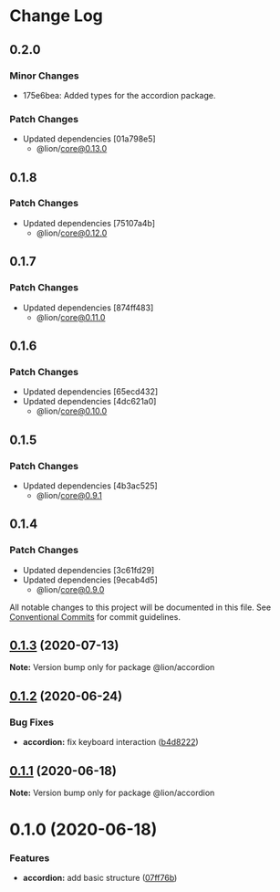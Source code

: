 # Change Log

## 0.2.0

### Minor Changes

- 175e6bea: Added types for the accordion package.

### Patch Changes

- Updated dependencies [01a798e5]
  - @lion/core@0.13.0

## 0.1.8

### Patch Changes

- Updated dependencies [75107a4b]
  - @lion/core@0.12.0

## 0.1.7

### Patch Changes

- Updated dependencies [874ff483]
  - @lion/core@0.11.0

## 0.1.6

### Patch Changes

- Updated dependencies [65ecd432]
- Updated dependencies [4dc621a0]
  - @lion/core@0.10.0

## 0.1.5

### Patch Changes

- Updated dependencies [4b3ac525]
  - @lion/core@0.9.1

## 0.1.4

### Patch Changes

- Updated dependencies [3c61fd29]
- Updated dependencies [9ecab4d5]
  - @lion/core@0.9.0

All notable changes to this project will be documented in this file.
See [Conventional Commits](https://conventionalcommits.org) for commit guidelines.

## [0.1.3](https://github.com/ing-bank/lion/compare/@lion/accordion@0.1.2...@lion/accordion@0.1.3) (2020-07-13)

**Note:** Version bump only for package @lion/accordion

## [0.1.2](https://github.com/ing-bank/lion/compare/@lion/accordion@0.1.1...@lion/accordion@0.1.2) (2020-06-24)

### Bug Fixes

- **accordion:** fix keyboard interaction ([b4d8222](https://github.com/ing-bank/lion/commit/b4d8222975b3c357cb3d0eff83d008e3adfd90a0))

## [0.1.1](https://github.com/ing-bank/lion/compare/@lion/accordion@0.1.0...@lion/accordion@0.1.1) (2020-06-18)

**Note:** Version bump only for package @lion/accordion

# 0.1.0 (2020-06-18)

### Features

- **accordion:** add basic structure ([07ff76b](https://github.com/ing-bank/lion/commit/07ff76b864d76cddc9bc8def2ba9dcd1d0f9a5e8))
